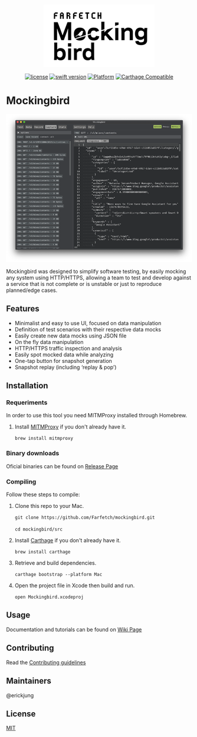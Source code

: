 <center>

![logo](docs/logo.png)

[![license](https://img.shields.io/badge/license-MIT-brightgreen.svg)](LICENSE)
[![swift version](https://img.shields.io/badge/swift-5.0+-brightgreen.svg)](https://swift.org/download)
[![Platform](https://img.shields.io/badge/platforms-macOS-blue.svg)](https://developer.apple.com/platforms/)
[![Carthage Compatible](https://img.shields.io/badge/Carthage-compatible-4BC51D.svg?style=flat)](https://github.com/Carthage/Carthage)

</center>

# Mockingbird

![screenshot](docs/screenshot.png)

Mockingbird was designed to simplify software testing, by easily mocking any system using HTTP/HTTPS, allowing a team to test and develop against a service that is not complete or is unstable or just to reproduce planned/edge cases.

## Features

* Minimalist and easy to use UI, focused on data manipulation
* Definition of test scenarios with their respective data mocks
* Easily create new data mocks using JSON file
* On the fly data manipulation
* HTTP/HTTPS traffic inspection and analysis
* Easily spot mocked data while analyzing
* One-tap button for snapshot generation
* Snapshot replay (including ‘replay & pop’)

## Installation

### Requeriments

In order to use this tool you need MITMProxy installed through Homebrew.

1. Install [MITMProxy](https://mitmproxy.org/) if you don't already have it.

    ```
    brew install mitmproxy
    ```

### Binary downloads

Oficial binaries can be found on [Release Page](https://github.com/Farfetch/mockingbird/releases)

### Compiling

Follow these steps to compile:

1. Clone this repo to your Mac.

    ```
    git clone https://github.com/Farfetch/mockingbird.git

    cd mockingbird/src
    ```

2. Install [Carthage](https://github.com/Carthage/Carthage) if you don't already have it.

    ```
    brew install carthage
    ```

3. Retrieve and build dependencies.

    ```
    carthage bootstrap --platform Mac
    ```

4. Open the project file in Xcode then build and run.

    ```
    open Mockingbird.xcodeproj
    ```

## Usage

Documentation and tutorials can be found on [Wiki Page](https://github.com/Farfetch/mockingbird/wiki)

## Contributing

Read the [Contributing guidelines](CONTRIBUTING.md)

## Maintainers

@erickjung

## License

 [MIT](LICENSE)
